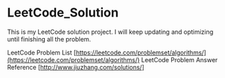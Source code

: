 # LeetCode_Solution
This is my LeetCode solution project.
I will keep updating and optimizing until finishing all the problem.

LeetCode Problem List [https://leetcode.com/problemset/algorithms/](https://leetcode.com/problemset/algorithms/)
LeetCode Problem Answer Reference [http://www.jiuzhang.com/solutions/]
